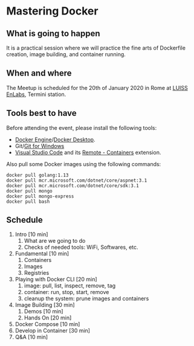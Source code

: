 # Mastering Docker


## What is going to happen

It is a practical session where we will practice the fine arts of Dockerfile creation, image building, and container running.


## When and where

The Meetup is scheduled for the 20th of January 2020 in Rome at [LUISS EnLabs](https://www.luissenlabs.com/), Termini station.


## Tools best to have

Before attending the event, please install the following tools:
- [Docker Engine](https://docs.docker.com/install/)/[Docker Desktop](https://www.docker.com/products/docker-desktop).
- Git/[Git for Windows](https://gitforwindows.org/)
- [Visual Studio Code](https://code.visualstudio.com/) and its [Remote - Containers](https://marketplace.visualstudio.com/items?itemName=ms-vscode-remote.remote-containers) extension.


Also pull some Docker images using the following commands:

```
docker pull golang:1.13
docker pull mcr.microsoft.com/dotnet/core/aspnet:3.1
docker pull mcr.microsoft.com/dotnet/core/sdk:3.1
docker pull mongo
docker pull mongo-express
docker pull bash
```

## Schedule

1. Intro                                        [10 min]
   1. What are we going to do
   2. Checks of needed tools: WiFi, Softwares, etc.
2. Fundamental                                  [10 min]
   1. Containers
   2. Images 
   3. Registries 
3. Playing with Docker CLI                      [20 min]
   1. image: pull, list, inspect, remove, tag
   2. container: run, stop, start, remove
   3. cleanup the system: prune images and containers
4. Image Building                               [30 min]
   1. Demos [10 min]
   2. Hands On [20 min]
5. Docker Compose                               [10 min]
6. Develop in Container                         [30 min]
7. Q&A                                          [10 min]
